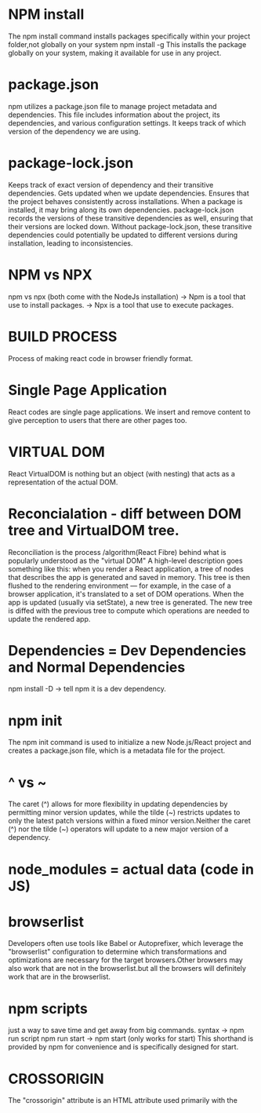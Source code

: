 # NPM install
The npm install command installs packages specifically within your project folder,not globally on your system
npm install -g <package-name>
This installs the package globally on your system, making it available for use in any project.

# package.json
npm utilizes a package.json file to manage project metadata and dependencies. This file includes information
about the project, its dependencies, and various configuration settings. It keeps track of which version of the dependency we are using. 

# package-lock.json
Keeps track of exact version of dependency and their transitive dependencies. Gets updated when we update dependencies. Ensures that the project behaves consistently across installations.
When a package is installed, it may bring along its own dependencies. package-lock.json records the versions of these transitive dependencies as well, ensuring that their versions are locked down. Without package-lock.json, these transitive dependencies could potentially be updated to different versions during installation, leading to inconsistencies.

# NPM vs NPX
npm vs npx (both come with the NodeJs installation)
-> Npm is a tool that use to install packages.
-> Npx is a tool that use to execute packages.

# BUILD PROCESS
Process of making react code in browser friendly format.

# Single Page Application
React codes are single page applications. We insert and remove content to give perception to users that there are other pages too.

# VIRTUAL DOM
React VirtualDOM is nothing but an object (with nesting) that acts as a representation of the actual DOM.

# Reconcialation - diff between DOM tree and VirtualDOM tree.
Reconciliation is the process /algorithm(React Fibre) behind what is popularly understood as the "virtual DOM" A high-level description goes something like this: when you render a React application, a tree of nodes that describes the app is generated and saved in memory. This tree is then flushed to the rendering environment —
for example, in the case of a browser application, it's translated to a set of DOM operations.
When the app is updated (usually via setState), a new tree is generated. The new tree is diffed with the
previous tree to compute which operations are needed to update the rendered app.

# Dependencies = Dev Dependencies and Normal Dependencies
npm install -D -> tell npm it is a dev dependency.

# npm init 
The npm init command is used to initialize a new Node.js/React project and creates a package.json file, which is a metadata file for the project. 

# ^ vs ~ 
The caret (^) allows for more flexibility in updating dependencies by permitting minor version updates,
while the tilde (~) restricts updates to only the latest patch versions within a fixed minor version.Neither the caret (^) nor the tilde (~) operators will update to a new major version of a dependency. 

# node_modules = actual data (code in JS)

# browserlist 
Developers often use tools like Babel or Autoprefixer, which leverage the "browserlist" configuration to determine which transformations and optimizations are necessary for the target browsers.Other browsers may also work that are not in the browserlist.but all the browsers will definitely work that are in the browserlist.

# npm scripts 
just a way to save time and get away from big commands.
syntax -> npm run script
npm run start -> npm start (only works for start)
This shorthand is provided by npm for convenience and is specifically designed for start.

# CROSSORIGIN
The "crossorigin" attribute is an HTML attribute used primarily with the <script> and <link> elements to
specify how the browser should handle loading resources.
The "crossorigin" attribute can have the following values:
"anonymous": This is the default value. It indicates that the resource should be fetched without sending any 
credentials (such as cookies or HTTP authentication). It is suitable for publicly available resources.
"use-credentials": This value indicates that the browser should include credentials (such as cookies or HTTP
authentication) when fetching the resource. It is suitable for resources that require authentication.

